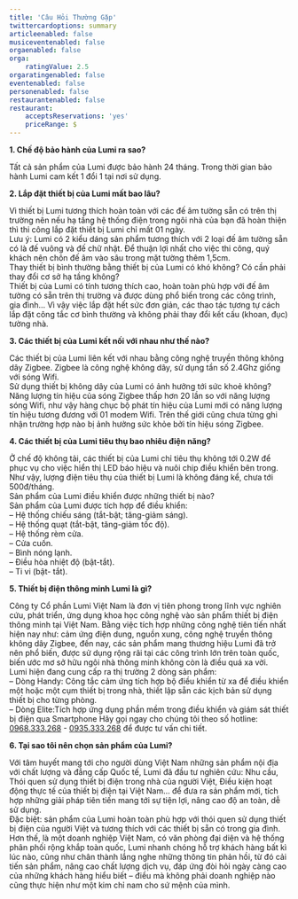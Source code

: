 ```yaml
---
title: 'Câu Hỏi Thường Gặp'
twittercardoptions: summary
articleenabled: false
musiceventenabled: false
orgaenabled: false
orga:
    ratingValue: 2.5
orgaratingenabled: false
eventenabled: false
personenabled: false
restaurantenabled: false
restaurant:
    acceptsReservations: 'yes'
    priceRange: $
---
```


<p><strong>1. Chế độ bảo h&agrave;nh của Lumi ra sao?</strong></p>
<p>Tất cả sản phẩm của Lumi được bảo h&agrave;nh 24 th&aacute;ng. Trong thời gian bảo h&agrave;nh Lumi cam kết 1 đổi 1 tại nơi sử dụng.</p>
<p><strong>2. Lắp đặt thiết bị của Lumi mất bao l&acirc;u?</strong></p>
<p>V&igrave; thiết bị Lumi tương th&iacute;ch ho&agrave;n to&agrave;n với c&aacute;c đế &acirc;m tường sẵn c&oacute; tr&ecirc;n thị trường n&ecirc;n nếu hạ tầng hệ thống điện trong ng&ocirc;i nh&agrave; của bạn đ&atilde; ho&agrave;n thiện th&igrave; thi c&ocirc;ng lắp đặt thiết bị Lumi chỉ mất 01 ng&agrave;y.<br />Lưu &yacute;: Lumi c&oacute; 2 kiểu d&aacute;ng sản phẩm tương th&iacute;ch với 2 loại đế &acirc;m tường sẵn c&oacute; l&agrave; đế vu&ocirc;ng v&agrave; đế chữ nhật. Để thuận lợi nhất cho việc thi c&ocirc;ng, qu&yacute; kh&aacute;ch n&ecirc;n ch&ocirc;n đế &acirc;m v&agrave;o s&acirc;u trong mặt tường th&ecirc;m 1,5cm.<br />Thay thiết bị b&igrave;nh thường bằng thiết bị của Lumi c&oacute; kh&oacute; kh&ocirc;ng? C&oacute; cần phải thay đổi cơ sở hạ tầng kh&ocirc;ng?<br />Thiết bị của Lumi c&oacute; t&iacute;nh tương th&iacute;ch cao, ho&agrave;n to&agrave;n ph&ugrave; hợp với đế &acirc;m tường c&oacute; sẵn tr&ecirc;n thị trường v&agrave; được d&ugrave;ng phổ biến trong c&aacute;c c&ocirc;ng tr&igrave;nh, gia đ&igrave;nh&hellip; V&igrave; vậy việc lắp đặt hết sức đơn giản, c&aacute;c thao t&aacute;c tương tự c&aacute;ch lắp đặt c&ocirc;ng tắc cơ b&igrave;nh thường v&agrave; kh&ocirc;ng phải thay đổi kết cấu (khoan, đục) tường nh&agrave;.</p>
<p><strong>3. C&aacute;c thiết bị của Lumi kết nối với nhau như thế n&agrave;o?</strong></p>
<p>C&aacute;c thiết bị của Lumi li&ecirc;n kết với nhau bằng c&ocirc;ng nghệ truyền th&ocirc;ng kh&ocirc;ng d&acirc;y Zigbee. Zigbee l&agrave; c&ocirc;ng nghệ kh&ocirc;ng d&acirc;y, sử dụng tần số 2.4Ghz giống với s&oacute;ng Wifi.<br />Sử dụng thiết bị kh&ocirc;ng d&acirc;y của Lumi c&oacute; ảnh hưởng tới sức khoẻ kh&ocirc;ng?<br />Năng lượng t&iacute;n hiệu của s&oacute;ng Zigbee thấp hơn 20 lần so với năng lượng s&oacute;ng Wifi, như vậy h&agrave;ng chục bộ ph&aacute;t t&iacute;n hiệu của Lumi mới c&oacute; năng lượng t&iacute;n hiệu tương đương với 01 modem Wifi. Tr&ecirc;n thế giới cũng chưa từng ghi nhận trường hợp n&agrave;o bị ảnh hưởng sức khỏe bởi t&iacute;n hiệu s&oacute;ng Zigbee.</p>
<p><strong>4. C&aacute;c thiết bị của Lumi ti&ecirc;u thụ bao nhi&ecirc;u điện năng?</strong></p>
<p>Ở chế độ kh&ocirc;ng tải, c&aacute;c thiết bị của Lumi chỉ ti&ecirc;u thụ kh&ocirc;ng tới 0.2W để phục vụ cho việc hiển thị LED b&aacute;o hiệu v&agrave; nu&ocirc;i chip điều khiển b&ecirc;n trong. Như vậy, lượng điện ti&ecirc;u thụ của thiết bị Lumi l&agrave; kh&ocirc;ng đ&aacute;ng kể, chưa tới 500đ/th&aacute;ng.<br />Sản phẩm của Lumi điều khiển được những thiết bị n&agrave;o?<br />Sản phẩm của Lumi được t&iacute;ch hợp để điều khiển:<br />&ndash; Hệ thống chiếu s&aacute;ng (tắt-bật; tăng-giảm s&aacute;ng).<br />&ndash; Hệ thống quạt (tắt-bật, tăng-giảm tốc độ).<br />&ndash; Hệ thống r&egrave;m cửa.<br />&ndash; Cửa cuốn.<br />&ndash; B&igrave;nh n&oacute;ng lạnh.<br />&ndash; Điều h&ograve;a nhiệt độ (bật-tắt).<br />&ndash; Ti vi (bật- tắt).</p>
<p><strong>5. Thiết bị điện th&ocirc;ng minh Lumi l&agrave; g&igrave;?</strong></p>
<p>C&ocirc;ng ty Cổ phần Lumi Việt Nam l&agrave; đơn vị ti&ecirc;n phong trong lĩnh vực nghi&ecirc;n cứu, ph&aacute;t triển, ứng dụng khoa học c&ocirc;ng nghệ v&agrave;o sản phẩm thiết bị điện th&ocirc;ng minh tại Việt Nam. Bằng việc t&iacute;ch hợp những c&ocirc;ng nghệ ti&ecirc;n tiến nhất hiện nay như: cảm ứng điện dung, nguồn xung, c&ocirc;ng nghệ truyền th&ocirc;ng kh&ocirc;ng d&acirc;y Zigbee, đến nay, c&aacute;c sản phẩm mang thương hiệu Lumi đ&atilde; trở n&ecirc;n phổ biến, được sử dụng rộng r&atilde;i tại c&aacute;c c&ocirc;ng tr&igrave;nh lớn tr&ecirc;n to&agrave;n quốc, biến ước mơ sở hữu ng&ocirc;i nh&agrave; th&ocirc;ng minh kh&ocirc;ng c&ograve;n l&agrave; điều qu&aacute; xa vời.<br />Lumi hiện đang cung cấp ra thị trường 2 d&ograve;ng sản phẩm:<br />&ndash; D&ograve;ng Handy: C&ocirc;ng tắc cảm ứng t&iacute;ch hợp bộ điều khiển từ xa để điều khiển một hoặc một cụm thiết bị trong nh&agrave;, thiết lập sẵn c&aacute;c kịch bản sử dụng thiết bị cho từng ph&ograve;ng.<br />&ndash; D&ograve;ng Elite:T&iacute;ch hợp ứng dụng phần mềm trong điều khiển v&agrave; gi&aacute;m s&aacute;t thiết bị điện qua Smartphone H&atilde;y gọi ngay cho ch&uacute;ng t&ocirc;i theo số hotline: <a href="tel:0968333268">0968.333.268</a> - <a href="tel:0935333268">0935.333.268</a> để được tư vấn chi tiết.</p>
<p><strong>6. Tại sao t&ocirc;i n&ecirc;n chọn sản phẩm của Lumi?</strong></p>
<p>Với t&acirc;m huyết mang tới cho người d&ugrave;ng Việt Nam những sản phẩm nội địa với chất lượng v&agrave; đẳng cấp Quốc tế, Lumi đ&atilde; đầu tư nghi&ecirc;n cứu: Nhu cầu, Th&oacute;i quen sử dụng thiết bị điện trong nh&agrave; của người Việt, Điều kiện hoạt động thực tế của thiết bị điện tại Việt Nam&hellip; để đưa ra sản phẩm mới, t&iacute;ch hợp những giải ph&aacute;p ti&ecirc;n tiến mang tới sự tiện lợi, n&acirc;ng cao độ an to&agrave;n, dễ sử dụng.<br />Đặc biệt: sản phẩm của Lumi ho&agrave;n to&agrave;n ph&ugrave; hợp với th&oacute;i quen sử dụng thiết bị điện của người Việt v&agrave; tương th&iacute;ch với c&aacute;c thiết bị sẵn c&oacute; trong gia đ&igrave;nh. Hơn thế, l&agrave; một doanh nghiệp Việt Nam, c&oacute; văn ph&ograve;ng đại diện v&agrave; hệ thống ph&acirc;n phối rộng khắp to&agrave;n quốc, Lumi nhanh ch&oacute;ng hỗ trợ kh&aacute;ch h&agrave;ng bất k&igrave; l&uacute;c n&agrave;o, cũng như ch&acirc;n th&agrave;nh lắng nghe những th&ocirc;ng tin phản hồi, từ đ&oacute; cải tiến sản phẩm, n&acirc;ng cao chất lượng dịch vụ, đ&aacute;p ứng đ&ograve;i hỏi ng&agrave;y c&agrave;ng cao của những kh&aacute;ch h&agrave;ng hiểu biết &ndash; điều m&agrave; kh&ocirc;ng phải doanh nghiệp n&agrave;o cũng thực hiện như một kim chỉ nam cho sứ mệnh của m&igrave;nh.</p>